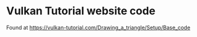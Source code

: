 Vulkan Tutorial website code
============================

Found at https://vulkan-tutorial.com/Drawing_a_triangle/Setup/Base_code

